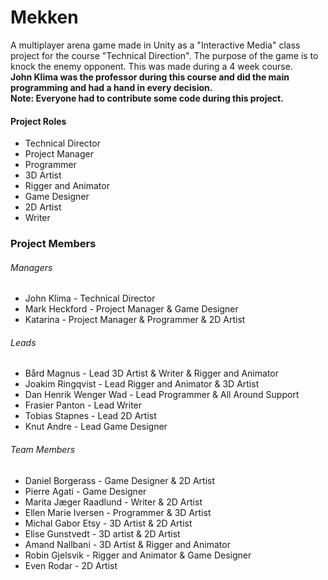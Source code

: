 # Mekken

A multiplayer arena game made in Unity as a "Interactive Media" class project for the course "Technical Direction".
The purpose of the game is to knock the enemy opponent. This was made during a 4 week course.<br />
**John Klima was the professor during this course and did the main programming and had a hand in every decision.**<br />
**Note: Everyone had to contribute some code during this project.**

#### Project Roles
- Technical Director
- Project Manager
- Programmer
- 3D Artist
- Rigger and Animator
- Game Designer
- 2D Artist
- Writer

### Project Members

###### Managers
- John Klima - Technical Director
- Mark Heckford - Project Manager & Game Designer
- Katarina - Project Manager & Programmer & 2D Artist


###### Leads
- Bård Magnus - Lead 3D Artist & Writer & Rigger and Animator
- Joakim Ringqvist - Lead Rigger and Animator & 3D Artist
- Dan Henrik Wenger Wad - Lead Programmer & All Around Support
- Frasier Panton - Lead Writer
- Tobias Stapnes - Lead 2D Artist
- Knut Andre - Lead Game Designer


###### Team Members
- Daniel Borgerass - Game Designer & 2D Artist
- Pierre Agati - Game Designer
- Marita Jæger Raadlund - Writer & 2D Artist
- Ellen Marie Iversen - Programmer & 3D Artist
- Michal Gabor Etsy - 3D Artist & 2D Artist
- Elise Gunstvedt - 3D artist & 2D Artist
- Amand Nallbani - 3D Artist & Rigger and Animator
- Robin Gjelsvik - Rigger and Animator & Game Designer
- Even Rodar - 2D Artist

